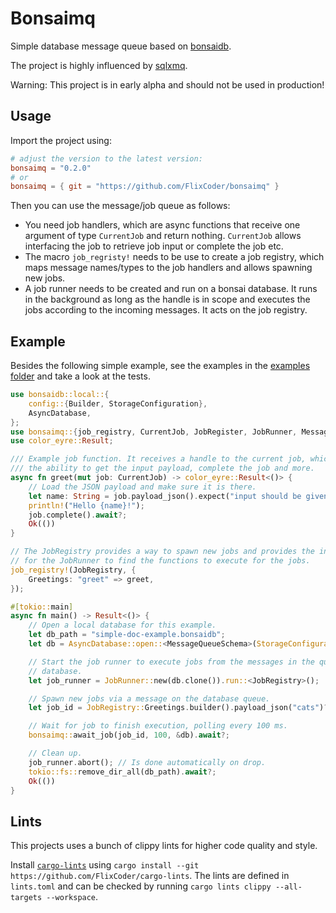 # Bonsaimq

Simple database message queue based on [bonsaidb](https://github.com/khonsulabs/bonsaidb).

The project is highly influenced by [sqlxmq](https://github.com/Diggsey/sqlxmq).

Warning: This project is in early alpha and should not be used in production!

## Usage

Import the project using:

```toml
# adjust the version to the latest version:
bonsaimq = "0.2.0"
# or
bonsaimq = { git = "https://github.com/FlixCoder/bonsaimq" }
```

Then you can use the message/job queue as follows:

- You need job handlers, which are async functions that receive one argument of type `CurrentJob` and return nothing. `CurrentJob` allows interfacing the job to retrieve job input or complete the job etc.
- The macro `job_regristy!` needs to be use to create a job registry, which maps message names/types to the job handlers and allows spawning new jobs.
- A job runner needs to be created and run on a bonsai database. It runs in the background as long as the handle is in scope and executes the jobs according to the incoming messages. It acts on the job registry.

## Example

Besides the following simple example, see the examples in the [examples folder](https://github.com/FlixCoder/bonsaimq/tree/main/examples/) and take a look at the tests.

```rust
use bonsaidb::local::{
	config::{Builder, StorageConfiguration},
	AsyncDatabase,
};
use bonsaimq::{job_registry, CurrentJob, JobRegister, JobRunner, MessageQueueSchema};
use color_eyre::Result;

/// Example job function. It receives a handle to the current job, which gives
/// the ability to get the input payload, complete the job and more.
async fn greet(mut job: CurrentJob) -> color_eyre::Result<()> {
	// Load the JSON payload and make sure it is there.
	let name: String = job.payload_json().expect("input should be given")?;
	println!("Hello {name}!");
	job.complete().await?;
	Ok(())
}

// The JobRegistry provides a way to spawn new jobs and provides the interface
// for the JobRunner to find the functions to execute for the jobs.
job_registry!(JobRegistry, {
	Greetings: "greet" => greet,
});

#[tokio::main]
async fn main() -> Result<()> {
	// Open a local database for this example.
	let db_path = "simple-doc-example.bonsaidb";
	let db = AsyncDatabase::open::<MessageQueueSchema>(StorageConfiguration::new(db_path)).await?;

	// Start the job runner to execute jobs from the messages in the queue in the
	// database.
	let job_runner = JobRunner::new(db.clone()).run::<JobRegistry>();

	// Spawn new jobs via a message on the database queue.
	let job_id = JobRegistry::Greetings.builder().payload_json("cats")?.spawn(&db).await?;

	// Wait for job to finish execution, polling every 100 ms.
	bonsaimq::await_job(job_id, 100, &db).await?;

	// Clean up.
	job_runner.abort(); // Is done automatically on drop.
	tokio::fs::remove_dir_all(db_path).await?;
	Ok(())
}
```

## Lints

This projects uses a bunch of clippy lints for higher code quality and style.

Install [`cargo-lints`](https://github.com/soramitsu/iroha2-cargo_lints) using `cargo install --git https://github.com/FlixCoder/cargo-lints`. The lints are defined in `lints.toml` and can be checked by running `cargo lints clippy --all-targets --workspace`.
